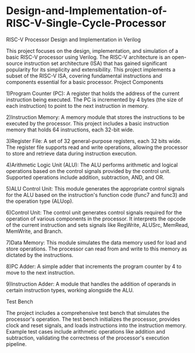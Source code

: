 # Design-and-Implementation-of-RISC-V-Single-Cycle-Processor

RISC-V Processor Design and Implementation in Verilog

This project focuses on the design, implementation, and simulation of a basic RISC-V processor using Verilog. The RISC-V architecture is an open-source instruction set architecture (ISA) that has gained significant popularity for its simplicity and extensibility. This project implements a subset of the RISC-V ISA, covering fundamental instructions and components essential for a basic processor.
Project Components

1)Program Counter (PC):
A register that holds the address of the current instruction being executed. The PC is incremented by 4 bytes (the size of each instruction) to point to the next instruction in memory.

2)Instruction Memory:
A memory module that stores the instructions to be executed by the processor. This project includes a basic instruction memory that holds 64 instructions, each 32-bit wide.

3)Register File:
 A set of 32 general-purpose registers, each 32 bits wide. The register file supports read and write operations, allowing the processor to store and retrieve data during instruction execution.

4)Arithmetic Logic Unit (ALU):
The ALU performs arithmetic and logical operations based on the control signals provided by the control unit. Supported operations include addition, subtraction, AND, and OR.

5)ALU Control Unit:
This module generates the appropriate control signals for the ALU based on the instruction's function code (func7 and func3) and the operation type (ALUop).

6)Control Unit:
The control unit generates control signals required for the operation of various components in the processor. It interprets the opcode of the current instruction and sets signals like RegWrite, ALUSrc, MemRead, MemWrite, and Branch.

7)Data Memory:
This module simulates the data memory used for load and store operations. The processor can read from and write to this memory as dictated by the instructions.

8)PC Adder:
A simple adder that increments the program counter by 4 to move to the next instruction.

9)Instruction Adder:
A module that handles the addition of operands in certain instruction types, working alongside the ALU.

Test Bench

The project includes a comprehensive test bench that simulates the processor's operation. The test bench initializes the processor, provides clock and reset signals, and loads instructions into the instruction memory. Example test cases include arithmetic operations like addition and subtraction, validating the correctness of the processor's execution pipeline.

